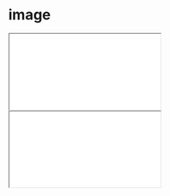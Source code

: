<style>@import "components.css";</style>

# image

<iframe
  src="image/?src=wc:017_Great_blue_turaco_at_Kibale_forest_National_Park_Photo_by_Giles_Laurent.jpg"
  class="medium center box-shadow"
  allowfullscreen
></iframe>

<iframe
  src="image/wc:017_Great_blue_turaco_at_Kibale_forest_National_Park_Photo_by_Giles_Laurent.jpg"
  class="medium center box-shadow"
  allowfullscreen
></iframe>
